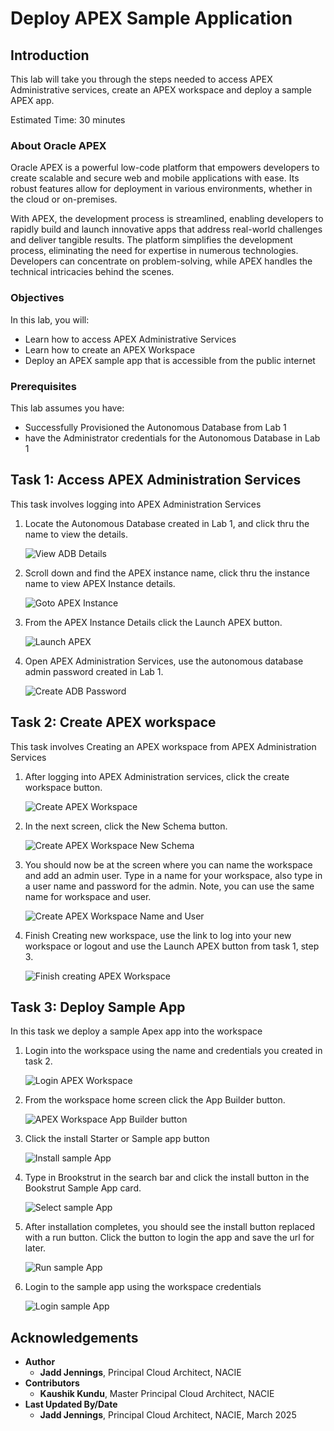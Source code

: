 # Deploy APEX Sample Application 

## Introduction

This lab will take you through the steps needed to access APEX Administrative services, create an APEX workspace and deploy a sample APEX app.

Estimated Time: 30 minutes

### About Oracle APEX 

Oracle APEX is a powerful low-code platform that empowers developers to create scalable and secure web and mobile applications with ease. Its robust features allow for deployment in various environments, whether in the cloud or on-premises.

With APEX, the development process is streamlined, enabling developers to rapidly build and launch innovative apps that address real-world challenges and deliver tangible results. The platform simplifies the development process, eliminating the need for expertise in numerous technologies. Developers can concentrate on problem-solving, while APEX handles the technical intricacies behind the scenes. 

### Objectives

In this lab, you will:

* Learn how to access APEX Administrative Services
* Learn how to create an APEX Workspace 
* Deploy an APEX sample app that is accessible from the public internet 


### Prerequisites

This lab assumes you have:

* Successfully Provisioned the Autonomous Database from Lab 1
* have the Administrator credentials for the Autonomous Database in Lab 1


## Task 1: Access APEX Administration Services

This task involves logging into APEX Administration Services

1. Locate the Autonomous Database created in Lab 1, and click thru the name to view the details.

    ![View ADB Details](images/adb_details.png)

2. Scroll down and find the APEX instance name, click thru the instance name to view APEX Instance details.
    
    ![Goto APEX Instance](images/apex_instance_name.png)
    
3. From the APEX Instance Details click the Launch APEX button.

    ![Launch APEX](images/launch_apex.png)

4. Open APEX Administration Services, use the autonomous database admin password created in Lab 1.

    ![Create ADB Password](images/apex_admin_services.png)


## Task 2: Create APEX workspace 


This task involves Creating an APEX workspace from APEX Administration Services

1. After logging into APEX Administration services, click the create workspace button.

    ![Create APEX Workspace](images/apex_create_workspace.png)

2. In the next screen, click the New Schema button.

     ![Create APEX Workspace New Schema](images/apex_create_workspace_schema.png)

3. You should now be at the screen where you can name the workspace and add an admin user. Type in a name for your workspace, also type in a user name and password for the admin. Note, you can use the same name for workspace and user.

     ![Create APEX Workspace Name and User](images/apex_create_workspace_name_user.png)

4. Finish Creating new workspace, use the link to log into your new workspace or logout and use the Launch APEX button from task 1, step 3.

    ![Finish creating APEX Workspace](images/apex_create_workspace_done.png)

## Task 3: Deploy Sample App

In this task we deploy a sample Apex app into the workspace

1. Login into the workspace using the name and credentials you created in task 2.

    ![Login APEX Workspace](images/apex_login_workspace.png)

2. From the workspace home screen click the App Builder button.

    ![APEX Workspace App Builder button](images/apex_workspace_home.png)

3. Click the install Starter or Sample app button

    ![Install sample App](images/apex_workspace_install_sample.png)

4.  Type in Brookstrut in the search bar and click the install button in the Bookstrut Sample App card.

    ![Select sample App](images/apex_workspace_select_sample_brookstrut.png)

5.  After installation completes, you should see the install button replaced with a run button. Click the button to login the app and save the url for later.

    ![Run sample App](images/apex_workspace_run_sample_brookstrut.png)

6. Login to the sample app using the workspace credentials 

    ![Login sample App](images/apex_workspace_sample_login.png)

## Acknowledgements

* **Author**
    * **Jadd Jennings**, Principal Cloud Architect, NACIE
* **Contributors**
    * **Kaushik Kundu**, Master Principal Cloud Architect, NACIE
* **Last Updated By/Date**
    * **Jadd Jennings**, Principal Cloud Architect, NACIE, March 2025
